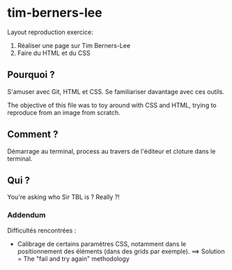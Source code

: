 # tim-berners-lee

Layout reproduction exercice: 

1. Réaliser une page sur Tim Berners-Lee
2. Faire du HTML et du CSS

## Pourquoi ?

S'amuser avec Git, HTML et CSS. Se familiariser davantage avec ces outils.

The objective of this file was to toy around with CSS and HTML, trying to reproduce from an image from scratch. 

## Comment ? 

Démarrage au terminal, process au travers de l'éditeur et cloture dans le terminal.

## Qui ?

You're asking who Sir TBL is ? Really ?!

### Addendum

Difficultés rencontrées : 
- Calibrage de certains paramètres CSS, notamment dans le positionnement des éléments (dans des grids par exemple). 
==> Solution = The "fail and try again" methodology